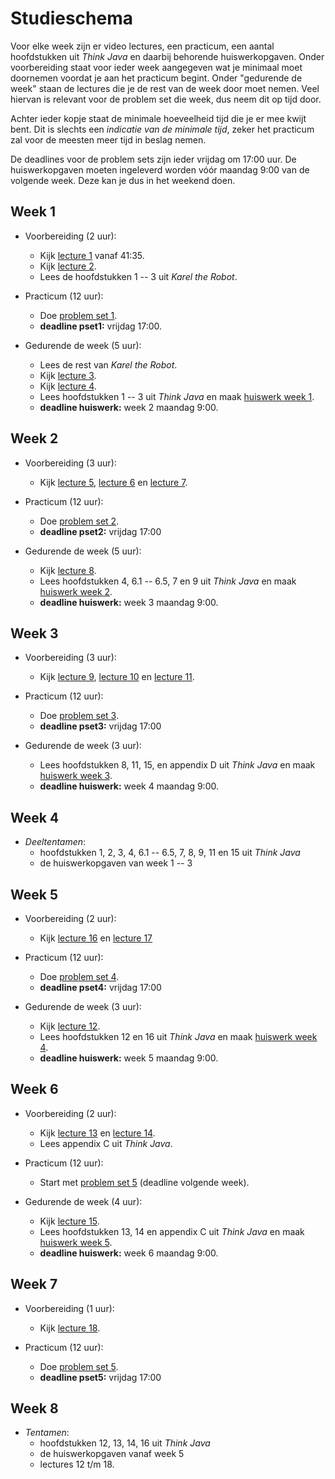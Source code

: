 # Studieschema

Voor elke week zijn er video lectures, een practicum, een aantal hoofdstukken
uit *Think Java* en daarbij behorende huiswerkopgaven. Onder voorbereiding staat
voor ieder week aangegeven wat je minimaal moet doornemen voordat je aan het
practicum begint. Onder "gedurende de week" staan de lectures die je de rest van
de week door moet nemen. Veel hiervan is relevant voor de problem set die week,
dus neem dit op tijd door.

Achter ieder kopje staat de minimale hoeveelheid tijd die je er mee kwijt
bent. Dit is slechts een *indicatie van de minimale tijd*, zeker het practicum
zal voor de meesten meer tijd in beslag nemen.

De deadlines voor de problem sets zijn ieder vrijdag om 17:00 uur. De
huiswerkopgaven moeten ingeleverd worden vóór maandag 9:00 van de volgende
week. Deze kan je dus in het weekend doen.

## Week 1

* Voorbereiding (2 uur):
  - Kijk [lecture 1][] vanaf 41:35.
  - Kijk [lecture 2][].
  - Lees de hoofdstukken 1 -- 3 uit *Karel the Robot*.

* Practicum (12 uur):
  - Doe [problem set 1][].
  - **deadline pset1:** vrijdag 17:00.

* Gedurende de week (5 uur):
  - Lees de rest van *Karel the Robot*.
  - Kijk [lecture 3][].
  - Kijk [lecture 4][].
  - Lees hoofdstukken 1 -- 3 uit *Think Java* en maak [huiswerk week 1][].
  - **deadline huiswerk:** week 2 maandag 9:00.

## Week 2

* Voorbereiding (3 uur):
  - Kijk [lecture 5][], [lecture 6][] en [lecture 7][].

* Practicum (12 uur):
  - Doe [problem set 2][].
  - **deadline pset2:** vrijdag 17:00

* Gedurende de week (5 uur):
  - Kijk [lecture 8][].
  - Lees hoofdstukken 4, 6.1 -- 6.5, 7 en 9  uit *Think Java* en maak [huiswerk week 2][].
  - **deadline huiswerk:** week 3 maandag 9:00.

## Week 3

* Voorbereiding (3 uur):
  - Kijk [lecture 9][], [lecture 10][] en [lecture 11][].

* Practicum (12 uur):
  - Doe [problem set 3][].
  - **deadline pset3:** vrijdag 17:00

* Gedurende de week (3 uur): 
  - Lees hoofdstukken 8, 11, 15, en appendix D uit *Think Java* en maak [huiswerk week 3][].
  - **deadline huiswerk:** week 4 maandag 9:00.

## Week 4

* *Deeltentamen*:
  - hoofdstukken 1, 2, 3, 4, 6.1 -- 6.5, 7, 8, 9, 11 en 15 uit *Think Java*
  - de huiswerkopgaven van week 1 -- 3

## Week 5

* Voorbereiding (2 uur):
  - Kijk [lecture 16][] en [lecture 17][]

* Practicum (12 uur):
  - Doe [problem set 4][].
  - **deadline pset4:** vrijdag 17:00

* Gedurende de week (3 uur): 
  - Kijk [lecture 12][].
  - Lees hoofdstukken 12 en 16 uit *Think Java* en maak [huiswerk week 4][].
  - **deadline huiswerk:** week 5 maandag 9:00.

## Week 6

* Voorbereiding (2 uur):
  - Kijk [lecture 13][] en [lecture 14][].
  - Lees appendix C uit *Think Java*.

* Practicum (12 uur):
  - Start met [problem set 5][] (deadline volgende week).

* Gedurende de week (4 uur):
  - Kijk [lecture 15][].
  - Lees hoofdstukken 13, 14 en appendix C uit *Think Java* en maak [huiswerk week 5][].
  - **deadline huiswerk:** week 6 maandag 9:00.

## Week 7

* Voorbereiding (1 uur):
  - Kijk [lecture 18][].

* Practicum (12 uur):
  - Doe [problem set 5][].
  - **deadline pset5:** vrijdag 17:00

## Week 8

* *Tentamen*:
  - hoofdstukken 12, 13, 14, 16 uit *Think Java*
  - de huiswerkopgaven vanaf week 5
  - lectures 12 t/m 18.

[problem set 1]: /problem-sets/karel
[problem set 2]: /problem-sets/simple-java
[problem set 3]: /problem-sets/breakout
[problem set 4]: /problem-sets/hangman
[problem set 5]: /problem-sets/adventure

[lecture 1]: /lectures/lecture-1
[lecture 2]: /lectures/lecture-2
[lecture 3]: /lectures/lecture-3
[lecture 4]: /lectures/lecture-4
[lecture 5]: /lectures/lecture-5
[lecture 6]: /lectures/lecture-6
[lecture 7]: /lectures/lecture-7
[lecture 8]: /lectures/lecture-8
[lecture 9]: /lectures/lecture-9
[lecture 10]: /lectures/lecture-10
[lecture 11]: /lectures/lecture-11
[lecture 12]: /lectures/lecture-12
[lecture 13]: /lectures/lecture-13
[lecture 14]: /lectures/lecture-14
[lecture 15]: /lectures/lecture-15
[lecture 16]: /lectures/lecture-16
[lecture 17]: /lectures/lecture-17
[lecture 18]: /lectures/lecture-18

[huiswerk week 1]: /homework/week-1
[huiswerk week 2]: /homework/week-2
[huiswerk week 3]: /homework/week-3
[huiswerk week 4]: /homework/week-4
[huiswerk week 5]: /homework/week-5
[huiswerk week 6]: /homework/week-6
